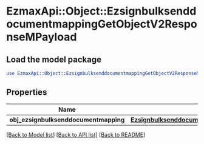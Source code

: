 # EzmaxApi::Object::EzsignbulksenddocumentmappingGetObjectV2ResponseMPayload

## Load the model package
```perl
use EzmaxApi::Object::EzsignbulksenddocumentmappingGetObjectV2ResponseMPayload;
```

## Properties
Name | Type | Description | Notes
------------ | ------------- | ------------- | -------------
**obj_ezsignbulksenddocumentmapping** | [**EzsignbulksenddocumentmappingResponseCompound**](EzsignbulksenddocumentmappingResponseCompound.md) |  | 

[[Back to Model list]](../README.md#documentation-for-models) [[Back to API list]](../README.md#documentation-for-api-endpoints) [[Back to README]](../README.md)


